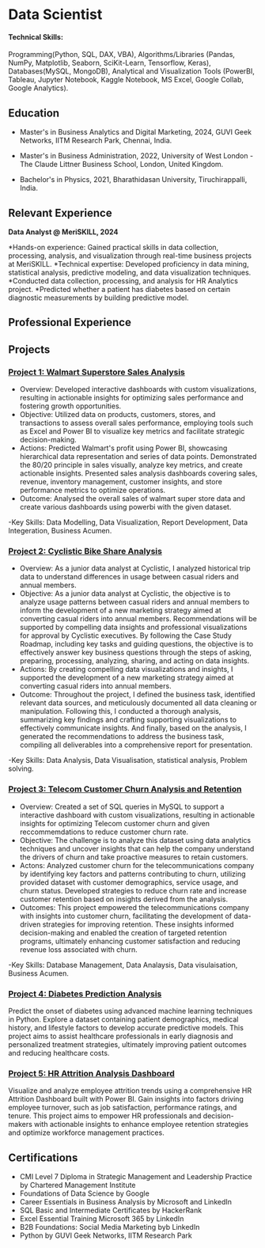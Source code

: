# Data Scientist

#### Technical Skills: 
Programming(Python, SQL, DAX, VBA), Algorithms/Libraries (Pandas, NumPy, Matplotlib, Seaborn, SciKit-Learn, Tensorflow, Keras), Databases(MySQL, MongoDB), Analytical and Visualization Tools (PowerBI, Tableau, Jupyter Notebook, Kaggle Notebook, MS Excel, Google Collab, Google Analytics).

## Education
- Master's in Business Analytics and Digital Marketing, 2024, GUVI Geek Networks, IITM Research Park, Chennai, India.

- Master's in Business Administration, 2022, University of West London - The Claude Littner Business School, London, United
Kingdom.

- Bachelor's in Physics, 2021, Bharathidasan University, Tiruchirappalli, India.

## Relevant Experience
**Data Analyst @ MeriSKILL, 2024**

*Hands-on experience: Gained practical skills in data collection, processing, analysis, and visualization through real-time business projects at MeriSKILL.
*Technical expertise: Developed proficiency in data mining, statistical analysis, predictive modeling, and data visualization techniques.
*Conducted data collection, processing, and analysis for HR Analytics project.
*Predicted whether a patient has diabetes based on certain diagnostic measurements by building predictive model.

## Professional Experience


## Projects
### [Project 1: Walmart Superstore Sales Analysis](https://github.com/Beingcharles/Capstone-1)
* Overview: Developed interactive dashboards with custom visualizations, resulting in actionable insights for optimizing sales performance and fostering growth opportunities.
* Objective: Utilized data on products, customers, stores, and transactions to assess overall sales performance, employing tools such as Excel and Power BI to visualize key metrics and facilitate strategic decision-making.
* Actions: Predicted Walmart's profit using Power BI, showcasing hierarchical data representation and series of data points. Demonstrated the 80/20 principle in sales visually, analyze key metrics, and create actionable insights. Presented sales analysis dashboards covering sales, revenue, inventory management, customer insights, and store performance metrics to optimize operations.
* Outcome: Analysed the overall sales of walmart super store data and create various dashboards using powerbi with the given dataset.

-Key Skills: Data Modelling, Data Visualization, Report Development, Data Integeration, Business Acumen.

### [Project 2: Cyclistic Bike Share Analysis](https://github.com/Beingcharles/Capstone-2)
* Overview: As a junior data analyst at Cyclistic, I analyzed historical trip data to understand differences in usage between casual riders and annual members. 
* Objective: As a junior data analyst at Cyclistic, the objective is to analyze usage patterns between casual riders and annual members to inform the development of a new marketing strategy aimed at converting casual riders into annual members. Recommendations will be supported by compelling data insights and professional visualizations for approval by Cyclistic executives. By following the Case Study Roadmap, including key tasks and guiding questions, the objective is to effectively answer key business questions through the steps of asking, preparing, processing, analyzing, sharing, and acting on data insights.
* Actions: By creating compelling data visualizations and insights, I supported the development of a new marketing strategy aimed at converting casual riders into annual members. 
* Outcome: Throughout the project, I defined the business task, identified relevant data sources, and meticulously documented all data cleaning or manipulation. Following this, I conducted a thorough analysis, summarizing key findings and crafting supporting visualizations to effectively communicate insights. And finally, based on the analysis, I generated the recommendations to address the business task, compiling all deliverables into a comprehensive report for presentation.

-Key Skills: Data Analysis, Data Visualisation, statistical analysis, Problem solving.

### [Project 3: Telecom Customer Churn Analysis and Retention](https://github.com/Beingcharles/Guvi-Final-Capstone---Customer-Churn-Retention-Analysis)
* Overview: Created a set of SQL queries in MySQL to support a interactive dashboard with custom visualizations, resulting in actionable insights for optimizing Telecom customer churn and given reccommemdations to reduce customer churn rate.
* Objective: The challenge is to analyze this dataset using data analytics techniques and uncover insights that can help the company understand the drivers of churn and take proactive measures to retain customers.
* Actons: Analyzed customer churn for the telecommunications company by identifying key factors and patterns contributing to churn, utilizing provided dataset with customer demographics, service usage, and churn status. Developed strategies to reduce churn rate and increase customer retention based on insights derived from the analysis.
* Outcomes: This project empowered the telecommunications company with insights into customer churn, facilitating the development of data-driven strategies for improving retention. These insights informed decision-making and enabled the creation of targeted retention programs, ultimately enhancing customer satisfaction and reducing revenue loss associated with churn.

-Key Skills: Database Management, Data Analaysis, Data visulaisation, Business Acumen.

### [Project 4: Diabetes Prediction Analysis](https://github.com/Beingcharles/Diabetes-Prediction-Analysis)
Predict the onset of diabetes using advanced machine learning techniques in Python. Explore a dataset containing patient demographics, medical history, and lifestyle factors to develop accurate predictive models. This project aims to assist healthcare professionals in early diagnosis and personalized treatment strategies, ultimately improving patient outcomes and reducing healthcare costs.
### [Project 5: HR Attrition Analysis Dashboard](https://github.com/Beingcharles/HR-Attrition-Analysis-Dasboard)
Visualize and analyze employee attrition trends using a comprehensive HR Attrition Dashboard built with Power BI. Gain insights into factors driving employee turnover, such as job satisfaction, performance ratings, and tenure. This project aims to empower HR professionals and decision-makers with actionable insights to enhance employee retention strategies and optimize workforce management practices.

## Certifications
- CMI Level 7 Diploma in Strategic Management and Leadership Practice by Chartered Management Institute
- Foundations of Data Science by Google
- Career Essentials in Business Analysis by Microsoft and LinkedIn
- SQL Basic and Intermediate Certificates by HackerRank
- Excel Essential Training Microsoft 365 by LinkedIn
- B2B Foundations: Social Media Marketing byb LinkedIn
- Python by GUVI Geek Networks, IITM Research Park

